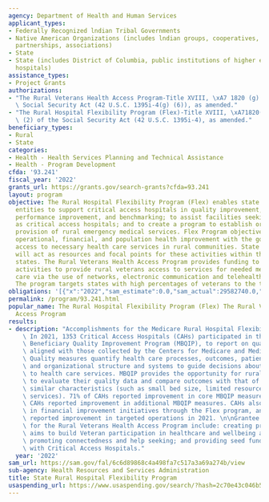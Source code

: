 ```yaml
---
agency: Department of Health and Human Services
applicant_types:
- Federally Recognized lndian Tribal Governments
- Native American Organizations (includes lndian groups, cooperatives, corporations,
  partnerships, associations)
- State
- State (includes District of Columbia, public institutions of higher education and
  hospitals)
assistance_types:
- Project Grants
authorizations:
- "The Rural Veterans Health Access Program-Title XVIII, \xA7 1820 (g) (6) of the\
  \ Social Security Act (42 U.S.C. 1395i-4(g) (6)), as amended."
- "The Rural Hospital Flexibility Program (Flex)-Title XVIII, \xA71820(g) (1) and\
  \ (2) of the Social Security Act (42 U.S.C. 1395i-4), as amended."
beneficiary_types:
- Rural
- State
categories:
- Health - Health Services Planning and Technical Assistance
- Health - Program Development
cfda: '93.241'
fiscal_year: '2022'
grants_url: https://grants.gov/search-grants?cfda=93.241
layout: program
objective: The Rural Hospital Flexibility Program (Flex) enables state designated
  entities to support critical access hospitals in quality improvement, quality reporting,
  performance improvement, and benchmarking; to assist facilities seeking designation
  as critical access hospitals; and to create a program to establish or expand the
  provision of rural emergency medical services. Flex Program objectives include quality,
  operational, financial, and population health improvement with the goal of supporting
  access to necessary health care services in rural communities. State Flex programs
  will act as resources and focal points for these activities within their respective
  states. The Rural Veterans Health Access Program provides funding to states to coordinate
  activities to provide rural veterans access to services for needed mental health
  care via the use of networks, electronic communication and telehealth networks.
  The program targets states with high percentages of veterans to the total population.
obligations: '[{"x":"2022","sam_estimate":0.0,"sam_actual":29582740.0,"usa_spending_actual":4935735.0},{"x":"2023","sam_estimate":31048839.0,"sam_actual":0.0,"usa_spending_actual":2500000.0},{"x":"2024","sam_estimate":31050458.0,"sam_actual":0.0,"usa_spending_actual":0.0}]'
permalink: /program/93.241.html
popular_name: The Rural Hospital Flexibility Program (Flex) The Rural Veterans Health
  Access Program
results:
- description: "Accomplishments for the Medicare Rural Hospital Flexibility Program:\
    \ In 2021, 1353 Critical Access Hospitals (CAHs) participated in the Medicare\
    \ Beneficiary Quality Improvement Program (MBQIP), to report on quality measures\
    \ aligned with those collected by the Centers for Medicare and Medicaid Services.\
    \ Quality measures quantify health care processes, outcomes, patient perceptions,\
    \ and organizational structure and systems to guide decisions about improvements\
    \ to health care services. MBQIP provides the opportunity for rural hospitals\
    \ to evaluate their quality data and compare outcomes with that of hospitals with\
    \ similar characteristics (such as small bed size, limited resources, and health\
    \ services). 71% of CAHs reported improvement in core MBQIP measures and 55% of\
    \ CAHs reported improvement in additional MBQIP measures. CAHs also participate\
    \ in financial improvement initiatives through the Flex program, and 54% of CAHs\
    \ reported improvement in targeted operations in 2021. \n\nGrantee accomplishments\
    \ for the Rural Veterans Health Access Program include: creating programs that\
    \ aims to build Veteran participation in healthcare and wellbeing activities by\
    \ promoting connectedness and help seeking; and providing seed funding to organizations\
    \ with Critical Access Hospitals."
  year: '2022'
sam_url: https://sam.gov/fal/6c6d89868c4a498fa7c517a3a69a274b/view
sub-agency: Health Resources and Services Administration
title: State Rural Hospital Flexibility Program
usaspending_url: https://www.usaspending.gov/search/?hash=2c70e43c046b5c693702200c993f4f3d
---
```

